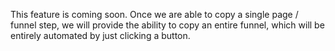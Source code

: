 This feature is coming soon. Once we are able to copy a single page / funnel step, we will provide the ability to copy an entire funnel, which will be entirely automated by just clicking a button.
